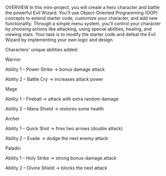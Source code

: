 OVERVIEW
In this mini-project, you will create a hero character and battle the powerful Evil Wizard. You'll use Object-Oriented Programming (OOP) concepts to extend starter code, customize your character, and add new functionality. Through a simple menu system, you'll control your character by choosing actions like attacking, using special abilities, healing, and viewing stats. Your task is to modify the starter code and defeat the Evil Wizard by implementing your own logic and design.



Characters' unique abilities added: 

Warrior

Ability 1 – Power Strike → bonus damage attack

Ability 2 – Battle Cry → increases attack power

Mage

Ability 1 – Fireball → attack with extra random damage

Ability 2 – Mana Shield → restores some health

Archer

Ability 1 – Quick Shot → fires two arrows (double attack)

Ability 2 – Evade → dodge the next enemy attack

Paladin

Ability 1 – Holy Strike → strong bonus-damage attack

Ability 2 – Divine Shield → blocks the next attack
